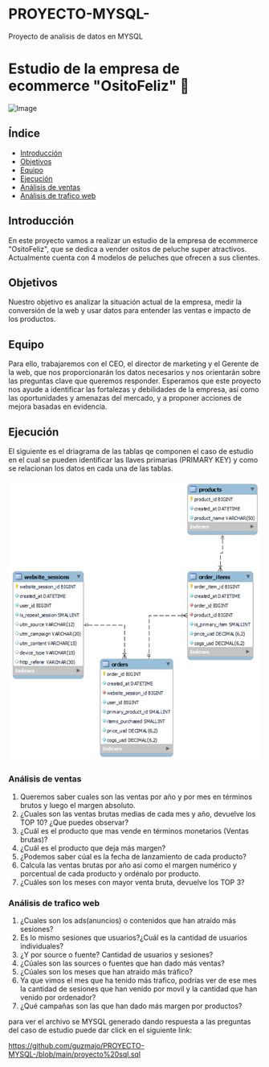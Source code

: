 # PROYECTO-MYSQL-
Proyecto de analisis de datos en MYSQL

# Estudio de la empresa de ecommerce "OsitoFeliz" 🧸

![Image](https://user-images.githubusercontent.com/106395421/230603386-18f12bbd-bab6-4483-bc20-0157b5ed9c2b.jpg)

## Índice
- [Introducción](#introducción)
- [Objetivos](#objetivos)
- [Equipo](#equipo)
- [Ejecución](#ejecución)
- [Análisis de ventas](#análisis-de-ventas)
- [Análisis de trafico web](#análisis-de-tráfico-web)

## Introducción
En este proyecto vamos a realizar un estudio de la empresa de ecommerce "OsitoFeliz", que se dedica a vender ositos de peluche super atractivos. Actualmente cuenta con 4 modelos de peluches que ofrecen a sus clientes.

## Objetivos
Nuestro objetivo es analizar la situación actual de la empresa, medir la conversión de la web y usar datos para entender las ventas e impacto de los productos.

## Equipo
Para ello, trabajaremos con el CEO, el director de marketing y el Gerente de la web, que nos proporcionarán los datos necesarios y nos orientarán sobre las preguntas clave que queremos responder. Esperamos que este proyecto nos ayude a identificar las fortalezas y debilidades de la empresa, así como las oportunidades y amenazas del mercado, y a proponer acciones de mejora basadas en evidencia.

## Ejecución

El siguiente es el driagrama de las tablas qe componen el caso de estudio en el cual se pueden identificar las llaves primarias (PRIMARY KEY) y como se relacionan los datos en cada una de las tablas.

![Image](https://github.com/guzmajo/PROYECTO-MYSQL-/blob/main/osito%20feliz%20diagrama.png)

### Análisis de ventas
1. Queremos saber cuales son las ventas por año y por mes en términos brutos y luego el margen absoluto.
2. ¿Cuales son las ventas brutas medias de cada mes y año, devuelve los TOP 10? ¿Que puedes observar?
3. ¿Cuál es el producto que mas vende en términos monetarios (Ventas brutas)?
4. ¿Cuál es el producto que deja más margen?
5. ¿Podemos saber cúal es la fecha de lanzamiento de cada producto?
6. Calcula las ventas brutas por año asi como el margen numérico y porcentual de cada producto y ordénalo por producto.
7. ¿Cuáles son los meses con mayor venta bruta, devuelve los TOP 3?

### Análisis de trafico web
1. ¿Cuales son los ads(anuncios) o contenidos que han atraído más sesiones?
2. Es lo mismo sesiones que usuarios?¿Cuál es la cantidad de usuarios individuales?
3. ¿Y por source o fuente? Cantidad de usuarios y sesiones?
4. ¿Cúales son las sources o fuentes que han dado más ventas?
5. ¿Cúales son los meses que han atraido más tráfico?
6. Ya que vimos el mes que ha tenido más trafico, podrías ver de ese mes la cantidad de sesiones que han venido por movil y la cantidad que han venido por ordenador?
7. ¿Qué campañas son las que han dado más margen por productos?

para ver el archivo se MYSQL generado dando respuesta a las preguntas del caso de estudio puede dar click en el siguiente link:

https://github.com/guzmajo/PROYECTO-MYSQL-/blob/main/proyecto%20sql.sql
